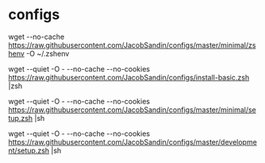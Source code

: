 # configs

 wget --no-cache https://raw.githubusercontent.com/JacobSandin/configs/master/minimal/zshenv -O ~/.zshenv  

 wget --quiet -O - --no-cache --no-cookies https://raw.githubusercontent.com/JacobSandin/configs/install-basic.zsh |zsh  
 
 wget --quiet -O - --no-cache --no-cookies https://raw.githubusercontent.com/JacobSandin/configs/master/minimal/setup.zsh |sh  

 wget --quiet -O - --no-cache --no-cookies https://raw.githubusercontent.com/JacobSandin/configs/master/development/setup.zsh |sh
